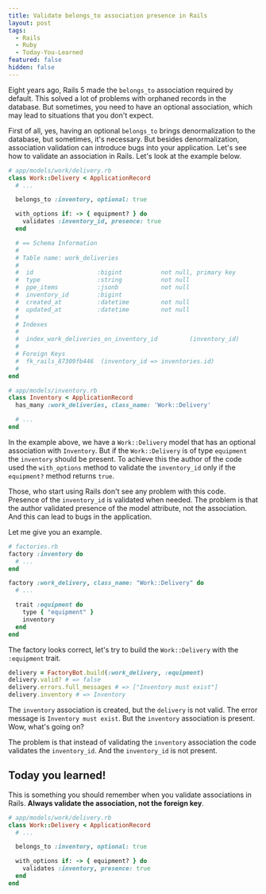```yaml
---
title: Validate belongs_to association presence in Rails
layout: post
tags:
  - Rails
  - Ruby
  - Today-You-Learned
featured: false
hidden: false
---
```


Eight years ago, Rails 5 made the `belongs_to` association required by default. This solved a lot of problems with orphaned records in the database. But sometimes, you need to have an optional association, which may lead to situations that you don't expect.

<!--more-->

First of all, yes, having an optional `belongs_to` brings denormalization to the database, but sometimes, it's necessary. But besides denormalization, association validation can introduce bugs into your application. Let's see how to validate an association in Rails. Let's look at the example below.

```ruby
# app/models/work/delivery.rb
class Work::Delivery < ApplicationRecord
  # ...

  belongs_to :inventory, optional: true

  with_options if: -> { equipment? } do
    validates :inventory_id, presence: true
  end

  # == Schema Information
  #
  # Table name: work_deliveries
  #
  #  id                  :bigint           not null, primary key
  #  type                :string           not null
  #  ppe_items           :jsonb            not null
  #  inventory_id        :bigint
  #  created_at          :datetime         not null
  #  updated_at          :datetime         not null
  #
  # Indexes
  #
  #  index_work_deliveries_on_inventory_id         (inventory_id)
  #
  # Foreign Keys
  #  fk_rails_87309fb446  (inventory_id => inventories.id)
  #
end

# app/models/inventory.rb
class Inventory < ApplicationRecord
  has_many :work_deliveries, class_name: 'Work::Delivery'

  # ...
end
```

In the example above, we have a `Work::Delivery` model that has an optional association with `Inventory`. But if the `Work::Delivery` is of type `equipment` the `inventory` should be present. To achieve this the author of the code used the `with_options` method to validate the `inventory_id` only if the `equipment?` method returns `true`.

Those, who start using Rails don't see any problem with this code. Presence of the `inventory_id` is validated when needed. The problem is that the author validated presence of the model attribute, not the association. And this can lead to bugs in the application.

Let me give you an example.

``` ruby
# factories.rb
factory :inventory do
  # ...
end

factory :work_delivery, class_name: "Work::Delivery" do
  # ...

  trait :equipment do
    type { "equipment" }
    inventory
  end
end
```

The factory looks correct, let's try to build the `Work::Delivery` with the `:equipment` trait.

``` ruby
delivery = FactoryBot.build(:work_delivery, :equipment)
delivery.valid? # => false
delivery.errors.full_messages # => ["Inventory must exist"]
delivery.inventory # => Inventory
```

The `inventory` association is created, but the `delivery` is not valid. The error message is `Inventory must exist`. But the `inventory` association is present. Wow, what's going on?

The problem is that instead of validating the `inventory` association the code validates the `inventory_id`. And the `inventory_id` is not present.

## Today you learned!

This is something you should remember when you validate associations in Rails. **Always validate the association, not the foreign key**.

```ruby
# app/models/work/delivery.rb
class Work::Delivery < ApplicationRecord
  # ...

  belongs_to :inventory, optional: true

  with_options if: -> { equipment? } do
    validates :inventory, presence: true
  end
end
```

